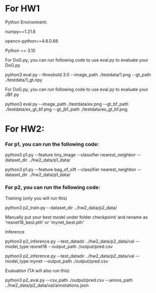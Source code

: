 # For HW1

Python Environment:

numpy==1.21.6

opencv-python==4.6.0.66

Python == 3.10

For DoG.py, you can run following code to use eval.py to evaluate your DoG.py

python3 eval.py --threshold 3.0 --image_path ./testdata/1.png --gt_path ./testdata/1_gt.npy

For DoG.py, you can run following code to use eval.py to evaluate your JBF.py

python3 eval.py --image_path ./testdata/ex.png --gt_bf_path ./testdata/ex_gt_bf.png --gt_jbf_path ./testdata/ex_gt_bf.png

# For HW2:

### For p1, you can run the following code:
python3 p1.py --feature tiny_image  --classifier nearest_neighbor --dataset_dir ../hw2_data/p1_data/ 

python3 p1.py --feature bag_of_sift --classifier nearest_neighbor --dataset_dir ../hw2_data/p1_data/ 


### For p2, you can run the following code:
Training (only you will run this)

python3 p2_train.py --dataset_dir ../hw2_data/p2_data/

Manually put your best model under folder checkpoint/ and rename as 'resnet18_best.pth' or 'mynet_best.pth'

Inference

python3 p2_inference.py --test_datadir ../hw2_data/p2_data/val --model_type resnet18 --output_path ./output/pred.csv

python3 p2_inference.py --test_datadir ../hw2_data/p2_data/val --model_type mynet --output_path ./output/pred.csv

Evaluation (TA will also run this)

python3 p2_eval.py --csv_path ./output/pred.csv --annos_path ../hw2_data/p2_data/val/annotations.json
